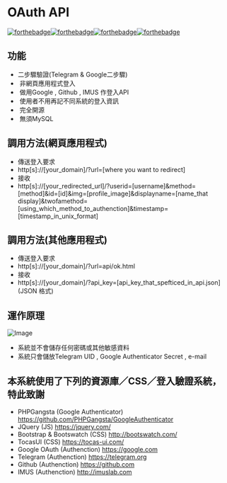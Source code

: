 # OAuth API
[![forthebadge](http://forthebadge.com/images/badges/uses-css.svg)](http://forthebadge.com)[![forthebadge](http://forthebadge.com/images/badges/uses-git.svg)](http://forthebadge.com)[![forthebadge](http://forthebadge.com/images/badges/uses-html.svg)](http://forthebadge.com)[![forthebadge](http://forthebadge.com/images/badges/uses-js.svg)](http://forthebadge.com)
## 功能
-  二步驟驗證(Telegram & Google二步驟)
-  非網頁應用程式登入
-  做用Google , Github , IMUS 作登入API
-  使用者不用再記不同系統的登入資訊
-  完全開源
-  無須MySQL

## 調用方法(網頁應用程式)
- 傳送登入要求
- http[s]://[your_domain]/?url=[where you want to redirect]
- 接收
- http[s]://[your_redirected_url]/?userid=[username]&method=[method]&id=[id]&img=[profile_image]&displayname=[name_that display]&twofamethod=[using_which_method_to_authenction]&timestamp=[timestamp_in_unix_format]

## 調用方法(其他應用程式)
- 傳送登入要求
- http[s]://[your_domain]/?url=api/ok.html
- 接收
- http[s]://[your_domain]/?api_key=[api_key_that_spefticed_in_api.json] (JSON 格式)

## 運作原理
![Image](http://i.imgur.com/91YxEj6.png)
- 系統並不會儲存任何密碼或其他敏感資料
- 系統只會儲放Telegram UID , Google Authenticator Secret , e-mail

## 本系統使用了下列的資源庫／CSS／登入驗證系統，特此致謝
- PHPGangsta (Google Authenticator) https://github.com/PHPGangsta/GoogleAuthenticator
- JQuery (JS) https://jquery.com/
- Bootstrap & Bootswatch (CSS) http://bootswatch.com/
- TocasUI (CSS) https://tocas-ui.com/
- Google OAuth (Authenction) https://google.com
- Telegram (Authenction) https://telegram.org
- Github (Authenction) https://github.com
- IMUS (Authenction) http://imuslab.com

